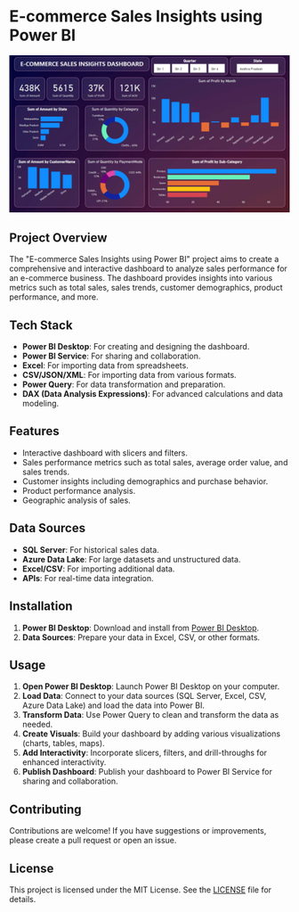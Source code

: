 # E-commerce Sales Insights using Power BI
![E-commerce Sales Dashboard](sales-dashboard.png)

## Project Overview
The "E-commerce Sales Insights using Power BI" project aims to create a comprehensive and interactive dashboard to analyze sales performance for an e-commerce business. The dashboard provides insights into various metrics such as total sales, sales trends, customer demographics, product performance, and more.

## Tech Stack
- **Power BI Desktop**: For creating and designing the dashboard.
- **Power BI Service**: For sharing and collaboration.
- **Excel**: For importing data from spreadsheets.
- **CSV/JSON/XML**: For importing data from various formats.
- **Power Query**: For data transformation and preparation.
- **DAX (Data Analysis Expressions)**: For advanced calculations and data modeling.

## Features
- Interactive dashboard with slicers and filters.
- Sales performance metrics such as total sales, average order value, and sales trends.
- Customer insights including demographics and purchase behavior.
- Product performance analysis.
- Geographic analysis of sales.

## Data Sources
- **SQL Server**: For historical sales data.
- **Azure Data Lake**: For large datasets and unstructured data.
- **Excel/CSV**: For importing additional data.
- **APIs**: For real-time data integration.

## Installation
1. **Power BI Desktop**: Download and install from [Power BI Desktop](https://powerbi.microsoft.com/desktop/).
2. **Data Sources**: Prepare your data in Excel, CSV, or other formats.

## Usage
1. **Open Power BI Desktop**: Launch Power BI Desktop on your computer.
2. **Load Data**: Connect to your data sources (SQL Server, Excel, CSV, Azure Data Lake) and load the data into Power BI.
3. **Transform Data**: Use Power Query to clean and transform the data as needed.
4. **Create Visuals**: Build your dashboard by adding various visualizations (charts, tables, maps).
5. **Add Interactivity**: Incorporate slicers, filters, and drill-throughs for enhanced interactivity.
6. **Publish Dashboard**: Publish your dashboard to Power BI Service for sharing and collaboration.

## Contributing
Contributions are welcome! If you have suggestions or improvements, please create a pull request or open an issue.

## License
This project is licensed under the MIT License. See the [LICENSE](LICENSE) file for details.

